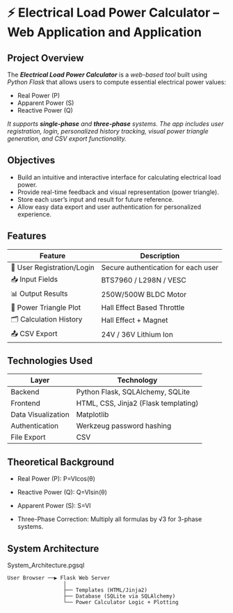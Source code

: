 # ⚡️ Electrical Load Power Calculator – Web Application and Application

## Project Overview

The ***Electrical Load Power Calculator*** is a *web-based tool* built using *Python Flask* that allows users to compute essential electrical power values:

- Real Power (P)
- Apparent Power (S)
- Reactive Power (Q)

<em>It supports ***single-phase*** and ***three-phase*** systems. The app includes user registration, login, personalized history tracking, visual power triangle generation, and CSV export functionality.</em>

## Objectives

- Build an intuitive and interactive interface for calculating electrical load power.
- Provide real-time feedback and visual representation (power triangle).
- Store each user’s input and result for future reference.
- Allow easy data export and user authentication for personalized experience.

## Features

|           Feature             |           Description               |
|-------------------------------|-------------------------------------|
|   🔐 User Registration/Login  |Secure authentication for each user |
|   📥 Input Fields             |   BTS7960 / L298N / VESC           |
|   📊 Output Results           |   250W/500W BLDC Motor             |
|   📐 Power Triangle Plot      |   Hall Effect Based Throttle       |
|   🗂️ Calculation History      |   Hall Effect + Magnet             |
|   📤 CSV Export               |   24V / 36V Lithium Ion            |

## Technologies Used

|           Layer       |           Technology                  |
|-----------------------|---------------------------------------|
|   Backend             |   Python Flask, SQLAlchemy, SQLite    |
|   Frontend            |   HTML, CSS, Jinja2 (Flask templating)|
|   Data Visualization  |   Matplotlib                          |
|   Authentication      |   Werkzeug password hashing           |
|   File Export         |   CSV                                 |

## Theoretical Background

- Real Power (P):
P=VIcos(θ)

- Reactive Power (Q):
Q=VIsin(θ)

- Apparent Power (S):
S=VI

- Three-Phase Correction:
Multiply all formulas by √3 for 3-phase systems.

## System Architecture

System_Architecture.pgsql
```
User Browser ──▶ Flask Web Server
                  │
                  ├── Templates (HTML/Jinja2)
                  ├── Database (SQLite via SQLAlchemy)
                  └── Power Calculator Logic + Plotting
```











```


```


```

```

```

```

```

```

```

```

```
